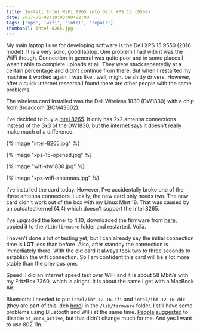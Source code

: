 ```yaml
---
title: Install Intel WiFi 8265 into Dell XPS 15 (9550)
date: 2017-06-02T19:00:00+02:00
tags: ['xps', 'wifi', 'intel', 'repair']
thumbnail: intel-8265.jpg
---
```


My main laptop I use for developing software is the Dell XPS 15 9550 (2016 model).
It is a very solid, good laptop.
One problem I had with it was the WiFi though.
Connection in general was quite poor and in some places I wasn't able to complete uploads at all.
They were stuck repeatedly at a certain percentage and didn't continue from there.
But when I restarted my machine it worked again. I was like...well, might be shitty drivers.
However, after a quick internet research I found there are other people with the same problems.

The wireless card installed was the Dell Wireless 1830 (DW1830) with a chip from Broadcom (BCM43602).

I've decided to buy a [Intel 8265](https://ark.intel.com/de/products/94150/Intel-Dual-Band-Wireless-AC-8265). It only has 2x2 antenna connections instead of the 3x3 of the DW1830, but the internet says it doesn't really make much of a difference.

{% image "intel-8265.jpg" %}

{% image "xps-15-opened.jpg" %}

{% image "wifi-dw1830.jpg" %}

{% image "xps-wifi-antennas.jpg" %}

I've installed the card today. However, I've accidentally broke one of the three antenna connectors.
Luckily, the new card only needs two.
The new card didn't work out of the box with my Linux Mint 18. That was caused by an outdated kernel (4.4) which doesn't support the Intel 8265.

I've upgraded the kernel to 4.10, downloaded the firmware from [here](https://wireless.wiki.kernel.org/en/users/drivers/iwlwifi), copied it to the `/lib/firmware` folder and restarted.
Voilà.

I haven't done a lot of testing yet, but I can already say the initial connection time is **LOT** less than before.
Also, after standby the connection is immediately there. With the old card it always took two to three seconds to establish the wifi connection.
So I am confident this card will be a lot more stable than the previous one.

Speed: I did an internet speed test over WiFi and it is about 58 Mbit/s with my FritzBox 7360, which is alright. It is about the same I get with a MacBook Air.

Bluetooth: I needed to put `intel/ibt-12-16.sfi` and `intel/ibt-12-16.ddc` (they are part of this .deb [here](https://packages.debian.org/en/sid/all/firmware-iwlwifi/download)) in the `/lib/firmware` folder.
I still have some problems using Bluetooth and WiFi at the same time. [People](https://superuser.com/questions/924559/wifi-connection-troubles-solved-why-does-my-fix-work) [suggested](https://askubuntu.com/questions/645009/wi-fi-and-bluetooth-not-working-simultaneously) to disable `bt_coex_active`, but that didn't change much for me. And yes I want to use 802.11n.
